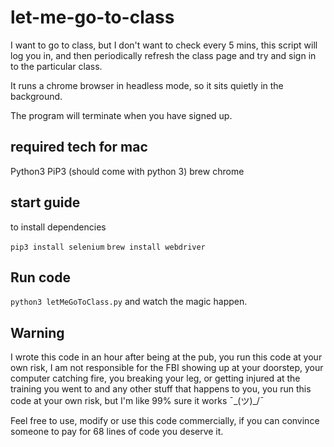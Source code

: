 # let-me-go-to-class
I want to go to class, but I don't want to check every 5 mins, this script will log you in, and then periodically refresh the class page and try and sign in to the particular class. 

It runs a chrome browser in headless mode, so it sits quietly in the background. 

The program will terminate when you have signed up. 

## required tech for mac 

Python3 
PiP3 (should come with python 3) 
brew 
chrome 


## start guide 

to install dependencies 

`pip3 install selenium` 
`brew install webdriver` 

## Run code 

`python3 letMeGoToClass.py`
and watch the magic happen. 

## Warning

I wrote this code in an hour after being at the pub, you run this code at your own risk, I am not responsible for the FBI showing up at your doorstep, your computer catching fire, you breaking your leg, or getting injured at the training you went to and any other stuff that happens to you, you run this code at your own risk, but I'm like 99% sure it works ¯\_(ツ)_/¯

Feel free to use, modify or use this code commercially, if you can convince someone to pay for 68 lines of code you deserve it.  
